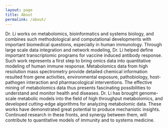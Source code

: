 ```yaml
---
layout: page
title: About
permalink: /about/
---
```


Dr. Li works on metabolomics, bioinformatics and systems biology, and combines such methodological and computational developments with important biomedical questions, especially in human immunology. Through large scale data integration and network modeling, Dr. Li helped define important transcriptomic programs for vaccine induced antibody response. Such work represents a first step to bring omics data into quantitative modeling of human immune response. Metabolomics data from high resolution mass spectrometry provide detailed chemical information resulted from gene activities, environmental exposure, pathobiology, host-pathogen interaction and pharmacological interventions. The effective mining of metabolomics data thus presents fascinating possibilities to understand and monitor health and diseases. Dr. Li has brought genome-scale metabolic models into the field of high throughput metabolomics, and developed cutting-edge algorithms for analyzing metabolomic data. These works have demonstrated great potential to produce mechanistic insights. Continued research in these fronts, and synergy between them, will contribute to quantitative models of immunity and to systems medicine.
